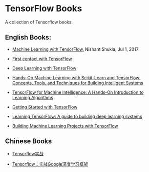 # TensorFlow Books
A collection of Tensorflow books.

## English Books:

- [Machine Learning with TensorFlow](http://www.tensorflowbook.com), Nishant Shukla, Jul 1, 2017

- [First contact with TensorFlow]()

- [Deep Learning with TensorFlow]()

- [Hands-On Machine Learning with Scikit-Learn and TensorFlow: Concepts, Tools, and Techniques for Building Intelligent Systems]()

- [TensorFlow for Machine Intelligence: A Hands-On Introduction to Learning Algorithms]()

- [Getting Started with TensorFlow]()

- [Learning TensorFlow: A guide to building deep learning systems]()

- [Building Machine Learning Projects with TensorFlow]()

## Chinese Books

- [Tensorflow实战](https://book.douban.com/subject/26974266/)

- [Tensorflow：实战Google深度学习框架](https://github.com/Bjoux2)
